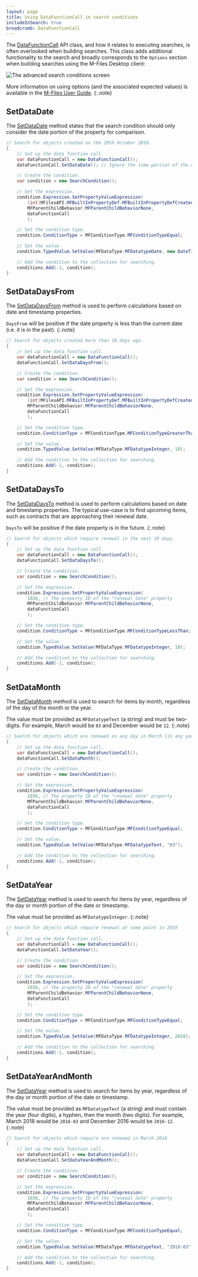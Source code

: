```yaml
---
layout: page
title: Using DataFunctionCall in search conditions
includeInSearch: true
breadcrumb: DataFunctionCall
---
```


The [DataFunctionCall](https://developer.m-files.com/APIs/COM-API/Reference/index.html#MFilesAPI~DataFunctionCall.html) API class, and how it relates to executing searches, is often overlooked when building searches.  This class adds additional functionality to the search and broadly corresponds to the `Options` section when building searches using the M-Files Desktop client:

![The advanced search conditions screen](ObjectsModifiedIn2010.png)

More information on using options (and the associated expected values) is available in the [M-Files User Guide](https://www.m-files.com/user-guide/latest/eng/property_based_conditions.html#filter_settings_properties__options).
{:.note}

## SetDataDate

The [SetDataDate](https://developer.m-files.com/APIs/COM-API/Reference/MFilesAPI~DataFunctionCall~SetDataDate.html) method states that the search condition should only consider the date portion of the property for comparison.

```csharp
// Search for objects created on the 29th October 2018.
{
	// Set up the data function call.
	var dataFunctionCall = new DataFunctionCall();
	dataFunctionCall.SetDataDate(); // Ignore the time portion of the created timestamp.

	// Create the condition.
	var condition = new SearchCondition();

	// Set the expression.
	condition.Expression.SetPropertyValueExpression(
		(int)MFilesAPI.MFBuiltInPropertyDef.MFBuiltInPropertyDefCreated,
		MFParentChildBehavior.MFParentChildBehaviorNone,
		dataFunctionCall
		);

	// Set the condition type.
	condition.ConditionType = MFConditionType.MFConditionTypeEqual;

	// Set the value.
	condition.TypedValue.SetValue(MFDataType.MFDatatypeDate, new DateTime(2018, 10, 29));

	// Add the condition to the collection for searching.
	conditions.Add(-1, condition);
}
```

## SetDataDaysFrom

The [SetDataDaysFrom](https://developer.m-files.com/APIs/COM-API/Reference/MFilesAPI~DataFunctionCall~SetDataDaysFrom.html) method is used to perform calculations based on date and timestamp properties.

`DaysFrom` will be positive if the date property is less than the current date (i.e. it is in the past).
{:.note}

```csharp
// Search for objects created more than 10 days ago.
{
	// Set up the data function call.
	var dataFunctionCall = new DataFunctionCall();
	dataFunctionCall.SetDataDaysFrom();

	// Create the condition.
	var condition = new SearchCondition();

	// Set the expression.
	condition.Expression.SetPropertyValueExpression(
		(int)MFilesAPI.MFBuiltInPropertyDef.MFBuiltInPropertyDefCreated,
		MFParentChildBehavior.MFParentChildBehaviorNone,
		dataFunctionCall
		);

	// Set the condition type.
	condition.ConditionType = MFConditionType.MFConditionTypeGreaterThan;

	// Set the value.
	condition.TypedValue.SetValue(MFDataType.MFDatatypeInteger, 10);

	// Add the condition to the collection for searching.
	conditions.Add(-1, condition);
}
```

## SetDataDaysTo

The [SetDataDaysTo](https://developer.m-files.com/APIs/COM-API/Reference/MFilesAPI~DataFunctionCall~SetDataDaysTo.html) method is used to perform calculations based on date and timestamp properties.  The typical use-case is to find upcoming items, such as contracts that are approaching their renewal date.

`DaysTo` will be positive if the date property is in the future.
{:.note}

```csharp
// Search for objects which require renewal in the next 10 days.
{
	// Set up the data function call.
	var dataFunctionCall = new DataFunctionCall();
	dataFunctionCall.SetDataDaysTo();

	// Create the condition.
	var condition = new SearchCondition();

	// Set the expression.
	condition.Expression.SetPropertyValueExpression(
		1036, // The property ID of the "renewal date" property
		MFParentChildBehavior.MFParentChildBehaviorNone,
		dataFunctionCall
		);

	// Set the condition type.
	condition.ConditionType = MFConditionType.MFConditionTypeLessThan;

	// Set the value.
	condition.TypedValue.SetValue(MFDataType.MFDatatypeInteger, 10);

	// Add the condition to the collection for searching.
	conditions.Add(-1, condition);
}
```

## SetDataMonth

The [SetDataMonth](https://developer.m-files.com/APIs/COM-API/Reference/MFilesAPI~DataFunctionCall~SetDataMonth.html) method is used to search for items by month, regardless of the day of the month or the year.

The value must be provided as `MFDatatypeText` (a string) and must be two-digits.  For example, March would be `03` and December would be `12`.
{:.note}

```csharp
// Search for objects which are renewed on any day in March (in any year)
{
	// Set up the data function call.
	var dataFunctionCall = new DataFunctionCall();
	dataFunctionCall.SetDataMonth();

	// Create the condition.
	var condition = new SearchCondition();

	// Set the expression.
	condition.Expression.SetPropertyValueExpression(
		1036, // The property ID of the "renewal date" property
		MFParentChildBehavior.MFParentChildBehaviorNone,
		dataFunctionCall
		);

	// Set the condition type.
	condition.ConditionType = MFConditionType.MFConditionTypeEqual;

	// Set the value.
	condition.TypedValue.SetValue(MFDataType.MFDatatypeText, "03");

	// Add the condition to the collection for searching.
	conditions.Add(-1, condition);
}
```

## SetDataYear

The [SetDataYear](https://developer.m-files.com/APIs/COM-API/Reference/MFilesAPI~DataFunctionCall~SetDataYear.html) method is used to search for items by year, regardless of the day or month portion of the date or timestamp.

The value must be provided as `MFDatatypeInteger`.
{:.note}

```csharp
// Search for objects which require renewal at some point in 2018
{
	// Set up the data function call.
	var dataFunctionCall = new DataFunctionCall();
	dataFunctionCall.SetDataYear();

	// Create the condition.
	var condition = new SearchCondition();

	// Set the expression.
	condition.Expression.SetPropertyValueExpression(
		1036, // The property ID of the "renewal date" property
		MFParentChildBehavior.MFParentChildBehaviorNone,
		dataFunctionCall
		);

	// Set the condition type.
	condition.ConditionType = MFConditionType.MFConditionTypeEqual;

	// Set the value.
	condition.TypedValue.SetValue(MFDataType.MFDatatypeInteger, 2018);

	// Add the condition to the collection for searching.
	conditions.Add(-1, condition);
}
```

## SetDataYearAndMonth

The [SetDataYear](https://developer.m-files.com/APIs/COM-API/Reference/MFilesAPI~DataFunctionCall~SetDataYear.html) method is used to search for items by year, regardless of the day or month portion of the date or timestamp.

The value must be provided as `MFDatatypeText` (a string) and must contain the year (four digits), a hyphen, then the month (two digits).  For example, March 2018 would be `2018-03` and December 2016 would be `2016-12`.
{:.note}

```csharp
// Search for objects which require are renewed in March 2018
{
	// Set up the data function call.
	var dataFunctionCall = new DataFunctionCall();
	dataFunctionCall.SetDataYearAndMonth();

	// Create the condition.
	var condition = new SearchCondition();

	// Set the expression.
	condition.Expression.SetPropertyValueExpression(
		1036, // The property ID of the "renewal date" property
		MFParentChildBehavior.MFParentChildBehaviorNone,
		dataFunctionCall
		);

	// Set the condition type.
	condition.ConditionType = MFConditionType.MFConditionTypeEqual;

	// Set the value.
	condition.TypedValue.SetValue(MFDataType.MFDatatypeText, "2018-03");

	// Add the condition to the collection for searching.
	conditions.Add(-1, condition);
}
```

